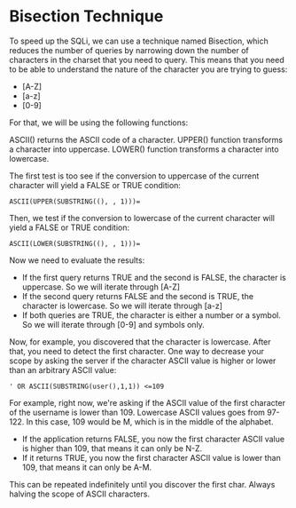 # Bisection Technique

To speed up the SQLi, we can use a technique named Bisection, which reduces the number of queries by narrowing down the number of characters in the charset that you need to query. This means that you need to be able to understand the nature of the character you are trying to guess:

* \[A-Z\]
* \[a-z\]
* \[0-9\]

For that, we will be using the following functions:

ASCII\(\) returns the ASCII code of a character. UPPER\(\) function transforms a character into uppercase. LOWER\(\) function transforms a character into lowercase.

The first test is too see if the conversion to uppercase of the current character will yield a FALSE or TRUE condition:

```text
ASCII(UPPER(SUBSTRING((), , 1)))=
```

Then, we test if the conversion to lowercase of the current character will yield a FALSE or TRUE condition:

```text
ASCII(LOWER(SUBSTRING((), , 1)))=
```

Now we need to evaluate the results:

* If the first query returns TRUE and the second is FALSE, the character is uppercase. So we will iterate through \[A-Z\] 
* If the second query returns FALSE and the second is TRUE, the character is lowercase. So we will iterate through \[a-z\] 
* If both queries are TRUE, the character is either a number or a symbol. So we will iterate through \[0-9\] and symbols only.

Now, for example, you discovered that the character is lowercase. After that, you need to detect the first character. One way to decrease your scope by asking the server if the character ASCII value is higher or lower than an arbitrary ASCII value:

```text
' OR ASCII(SUBSTRING(user(),1,1)) <=109
```

For example, right now, we're asking if the ASCII value of the first character of the username is lower than 109. Lowercase ASCII values goes from 97-122. In this case, 109 would be M, which is in the middle of the alphabet.

* If the application returns FALSE, you now the first character ASCII value is higher than 109, that means it can only be N-Z. 
* If it returns TRUE, you now the first character ASCII value is lower than 109, that means it can only be A-M.

This can be repeated indefinitely until you discover the first char. Always halving the scope of ASCII characters.

